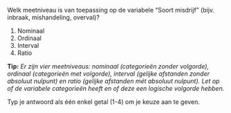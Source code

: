 Welk meetniveau is van toepassing op de variabele “Soort misdrijf” (bijv. inbraak, mishandeling, overval)?

1.	Nominaal
2.	Ordinaal
3.	Interval
4.	Ratio

**Tip:** *Er zijn vier meetniveaus: nominaal (categorieën zonder volgorde), ordinaal (categorieën met volgorde), interval (gelijke afstanden zonder absoluut nulpunt) en ratio (gelijke afstanden mét absoluut nulpunt). Let op of de variabele categorieën heeft en of deze een logische volgorde hebben.*

Typ je antwoord als één enkel getal (1-4) om je keuze aan te geven.

